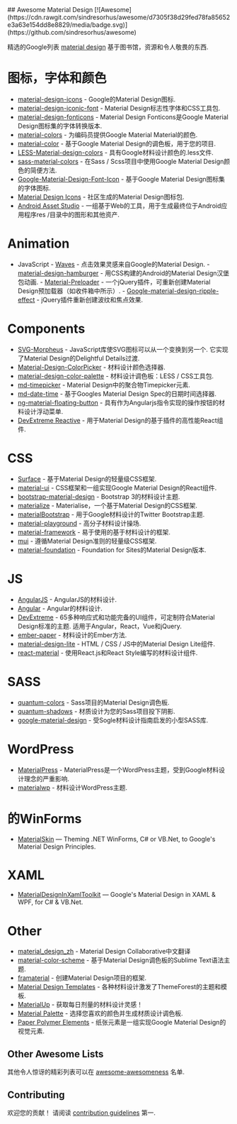 <div class="github-widget" data-repo="sachin1092/awesome-material"></div>
## Awesome Material Design [![Awesome](https://cdn.rawgit.com/sindresorhus/awesome/d7305f38d29fed78fa85652e3a63e154dd8e8829/media/badge.svg)](https://github.com/sindresorhus/awesome)

精选的Google列表 [material design](http://www.google.com/design/spec) 基于图书馆，资源和令人敬畏的东西.

图标，字体和颜色
==
  - [material-design-icons](https://github.com/google/material-design-icons) -  Google的Material Design图标.
  - [material-design-iconic-font](https://github.com/zavoloklom/material-design-iconic-font) -  Material Design标志性字体和CSS工具包.
  - [material-design-fonticons](https://github.com/designjockey/material-design-fonticons) -  Material Design Fonticons是Google Material Design图标集的字体转换版本.
  - [material-colors](https://github.com/shuhei/material-colors) - 为编码员提供Google Material Material的颜色.
  - [material-color](https://github.com/mrmlnc/material-color) - 基于Google Material Design的调色板，用于您的项目.
  - [LESS-Material-design-colors](https://github.com/tisign/LESS-Material-design-colors) - 具有Google材料设计颜色的.less文件.
  - [sass-material-colors](https://github.com/minusfive/sass-material-colors) - 在Sass / Scss项目中使用Google Material Design颜色的简便方法.
  - [Google-Material-Design-Font-Icon](https://github.com/Seb-L/Google-Material-Design-Font-Icon) - 基于Google Material Design图标集的字体图标.
  - [Material Design Icons](https://materialdesignicons.com/) - 社区生成的Material Design图标包.
  - [Android Asset Studio](https://romannurik.github.io/AndroidAssetStudio/) - 一组基于Web的工具，用于生成最终位于Android应用程序res /目录中的图形和其他资产.

Animation
==
  -  JavaScript
    - [Waves](https://github.com/fians/Waves) - 点击效果灵感来自Google的Material Design.
    - [material-design-hamburger](https://github.com/swirlycheetah/material-design-hamburger) - 用CSS构建的Android的Material Design汉堡包动画.
    - [Material-Preloader](https://github.com/aarondo/Material-Preloader) - 一个jQuery插件，可重新创建Material Design预加载器（如收件箱中所示）.
    - [Google-material-design-ripple-effect](https://github.com/ninox92/Google-material-design-ripple-effect) -  jQuery插件重新创建波纹和焦点效果.
  
Components
==
  - [SVG-Morpheus](https://github.com/alexk111/SVG-Morpheus)   -  JavaScript库使SVG图标可以从一个变换到另一个.  它实现了Material Design的Delightful Details过渡.
  - [Material-Design-ColorPicker](https://github.com/Fraina/Material-Design-ColorPicker) - 材料设计颜色选择器.
  - [material-design-color-palette](https://github.com/zavoloklom/material-design-color-palette) - 材料设计调色板：LESS / CSS工具包.
  - [md-timepicker](https://github.com/dotlouis/md-timepicker) -  Material Design中的聚合物Timepicker元素.
  - [md-date-time](https://github.com/SimeonC/md-date-time) - 基于Googles Material Design Spec的日期时间选择器.
  - [ng-material-floating-button](https://github.com/nobitagit/ng-material-floating-button) - 具有作为Angularjs指令实现的操作按钮的材料设计浮动菜单.
  - [DevExtreme Reactive](https://devexpress.github.io/devextreme-reactive/react) - 用于Material Design的基于插件的高性能React组件.


CSS
==
  - [Surface](https://github.com/mildrenben/surface) - 基于Material Design的轻量级CSS框架.
  - [material-ui](https://github.com/callemall/material-ui) -  CSS框架和一组实现Google Material Design的React组件.
  - [bootstrap-material-design](https://github.com/FezVrasta/bootstrap-material-design) -  Bootstrap 3的材料设计主题.
  - [materialize](https://github.com/Dogfalo/materialize) -  Materialise，一个基于Material Design的CSS框架.
  - [materialBootstrap](https://github.com/throrin19/materialBootstrap) - 用于Google材料设计的Twitter Bootstrap主题.
  - [material-playground](https://github.com/ebidel/material-playground) - 高分子材料设计操场.
  - [material-framework](https://github.com/nt1m/material-framework) - 易于使用的基于材料设计的框架.
  - [mui](https://github.com/muicss/mui) - 遵循Material Design准则的轻量级CSS框架.
  - [material-foundation](https://github.com/eucalyptuss/material-foundation) -  Foundation for Sites的Material Design版本.

JS
==
  - [AngularJS](https://github.com/angular/material) -  AngularJS的材料设计.
  - [Angular](https://github.com/angular/material2) -  Angular的材料设计.
  - [DevExtreme](https://js.devexpress.com)   -  65多种响应式和功能完备的UI组件，可定制符合Material Design标准的主题.  适用于Angular，React，Vue和jQuery.
  - [ember-paper](https://github.com/miguelcobain/ember-paper) - 材料设计的Ember方法.
  - [material-design-lite](https://github.com/google/material-design-lite/) -  HTML / CSS / JS中的Material Design Lite组件.
  - [react-material](https://github.com/BerkeleyTrue/react-material) - 使用React.js和React Style编写的材料设计组件.


SASS
==
  - [quantum-colors](https://github.com/nkpfstr/quantum-colors) -  Sass项目的Material Design调色板.
  - [quantum-shadows](https://github.com/nkpfstr/quantum-shadows) - 材质设计为您的Sass项目投下阴影.
  - [google-material-design](https://github.com/axyz/google-material-design) - 受Sogle材料设计指南启发的小型SASS库.


WordPress
==
  - [MaterialPress](https://github.com/alexpatin/MaterialPress) -  MaterialPress是一个WordPress主题，受到Google材料设计理念的严重影响.
  - [materialwp](https://github.com/braginteractive/materialwp) - 材料设计WordPress主题.
  
 的WinForms
==
- [MaterialSkin](https://github.com/IgnaceMaes/MaterialSkin) — Theming .NET WinForms, C# or VB.Net, to Google's Material Design Principles.

XAML
==
 - [MaterialDesignInXamlToolkit](https://github.com/ButchersBoy/MaterialDesignInXamlToolkit) — Google's Material Design in XAML & WPF, for C# & VB.Net.

Other
==
  - [material_design_zh](https://github.com/1sters/material_design_zh) -  Material Design Collaborative中文翻译
  - [material-color-scheme](https://github.com/paradox41/material-color-scheme) - 基于Material Design调色板的Sublime Text语法主题.
  - [framaterial](https://github.com/Framaterial/framaterial) - 创建Material Design项目的框架.
  - [Material Design Templates](http://themeforest.net/tags/material%20design) - 各种材料设计激发了ThemeForest的主题和模板.
  - [MaterialUp](http://www.materialup.com/) - 获取每日剂量的材料设计灵感！
  - [Material Palette](http://www.materialpalette.com/) - 选择您喜欢的颜色并生成材质设计调色板.
  - [Paper Polymer Elements](https://elements.polymer-project.org/browse?package=paper-elements) - 纸张元素是一组实现Google Material Design的视觉元素.
  
## Other Awesome Lists
其他令人惊讶的精彩列表可以在 [awesome-awesomeness](https://github.com/bayandin/awesome-awesomeness) 名单.

## Contributing

 欢迎您的贡献！  请阅读 [contribution guidelines](https://github.com/sachin1092/awesome-material/blob/master/contributing.md) 第一.
